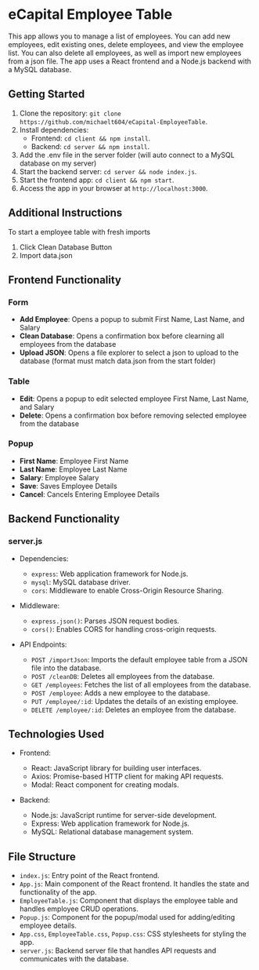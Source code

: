 # eCapital Employee Table

This app allows you to manage a list of employees. You can add new employees, edit existing ones, delete employees, and view the employee list. You can also delete all employees, as well as import new employees from a json file. The app uses a React frontend and a Node.js backend with a MySQL database.

## Getting Started

1. Clone the repository: `git clone https://github.com/michaelt604/eCapital-EmployeeTable`.
2. Install dependencies:
    - Frontend: `cd client && npm install`.
    - Backend: `cd server && npm install`.
3. Add the .env file in the server folder (will auto connect to a MySQL database on my server)
4. Start the backend server: `cd server && node index.js`.
5. Start the frontend app: `cd client && npm start`.
6. Access the app in your browser at `http://localhost:3000`.

## Additional Instructions
To start a employee table with fresh imports
1. Click Clean Database Button
2. Import data.json 

## Frontend Functionality

### Form

-   **Add Employee**: Opens a popup to submit First Name, Last Name, and Salary
-   **Clean Database**: Opens a confirmation box before clearning all employees from the database
-   **Upload JSON**: Opens a file explorer to select a json to upload to the database (format must match data.json from the start folder)

### Table

-   **Edit**: Opens a popup to edit selected employee First Name, Last Name, and Salary
-   **Delete**: Opens a confirmation box before removing selected employee from the database

### Popup

-   **First Name**: Employee First Name
-   **Last Name**: Employee Last Name
-   **Salary**: Employee Salary
-   **Save**: Saves Employee Details
-   **Cancel**: Cancels Entering Employee Details

## Backend Functionality

### server.js

-   Dependencies:

    -   `express`: Web application framework for Node.js.
    -   `mysql`: MySQL database driver.
    -   `cors`: Middleware to enable Cross-Origin Resource Sharing.

-   Middleware:

    -   `express.json()`: Parses JSON request bodies.
    -   `cors()`: Enables CORS for handling cross-origin requests.

-   API Endpoints:
    -   `POST /importJson`: Imports the default employee table from a JSON file into the database.
    -   `POST /cleanDB`: Deletes all employees from the database.
    -   `GET /employees`: Fetches the list of all employees from the database.
    -   `POST /employee`: Adds a new employee to the database.
    -   `PUT /employee/:id`: Updates the details of an existing employee.
    -   `DELETE /employee/:id`: Deletes an employee from the database.

## Technologies Used

-   Frontend:

    -   React: JavaScript library for building user interfaces.
    -   Axios: Promise-based HTTP client for making API requests.
    -   Modal: React component for creating modals.

-   Backend:
    -   Node.js: JavaScript runtime for server-side development.
    -   Express: Web application framework for Node.js.
    -   MySQL: Relational database management system.

## File Structure

-   `index.js`: Entry point of the React frontend.
-   `App.js`: Main component of the React frontend. It handles the state and functionality of the app.
-   `EmployeeTable.js`: Component that displays the employee table and handles employee CRUD operations.
-   `Popup.js`: Component for the popup/modal used for adding/editing employee details.
-   `App.css`, `EmployeeTable.css`, `Popup.css`: CSS stylesheets for styling the app.
-   `server.js`: Backend server file that handles API requests and communicates with the database.
